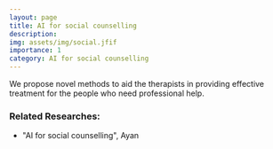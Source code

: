 ```yaml
---
layout: page
title: AI for social counselling
description: 
img: assets/img/social.jfif
importance: 1
category: AI for social counselling
---
```

We propose novel methods to aid the therapists in providing effective treatment for the people who need professional help.

<h3>Related Researches:</h3>
<ul>
	<li>"AI for social counselling", Ayan</li>

</ul> 
